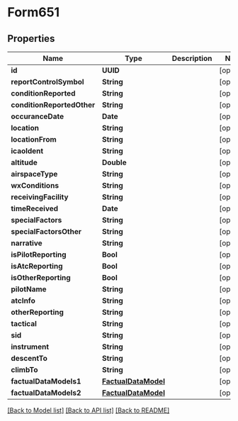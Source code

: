 # Form651

## Properties
Name | Type | Description | Notes
------------ | ------------- | ------------- | -------------
**id** | **UUID** |  | [optional] 
**reportControlSymbol** | **String** |  | [optional] 
**conditionReported** | **String** |  | [optional] 
**conditionReportedOther** | **String** |  | [optional] 
**occuranceDate** | **Date** |  | [optional] 
**location** | **String** |  | [optional] 
**locationFrom** | **String** |  | [optional] 
**icaoIdent** | **String** |  | [optional] 
**altitude** | **Double** |  | [optional] 
**airspaceType** | **String** |  | [optional] 
**wxConditions** | **String** |  | [optional] 
**receivingFacility** | **String** |  | [optional] 
**timeReceived** | **Date** |  | [optional] 
**specialFactors** | **String** |  | [optional] 
**specialFactorsOther** | **String** |  | [optional] 
**narrative** | **String** |  | [optional] 
**isPilotReporting** | **Bool** |  | [optional] 
**isAtcReporting** | **Bool** |  | [optional] 
**isOtherReporting** | **Bool** |  | [optional] 
**pilotName** | **String** |  | [optional] 
**atcInfo** | **String** |  | [optional] 
**otherReporting** | **String** |  | [optional] 
**tactical** | **String** |  | [optional] 
**sid** | **String** |  | [optional] 
**instrument** | **String** |  | [optional] 
**descentTo** | **String** |  | [optional] 
**climbTo** | **String** |  | [optional] 
**factualDataModels1** | [**FactualDataModel**](FactualDataModel.md) |  | [optional] 
**factualDataModels2** | [**FactualDataModel**](FactualDataModel.md) |  | [optional] 

[[Back to Model list]](../README.md#documentation-for-models) [[Back to API list]](../README.md#documentation-for-api-endpoints) [[Back to README]](../README.md)


